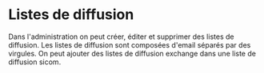 # Listes de diffusion

Dans l'administration on peut créer, éditer et supprimer des listes de diffusion. 
Les listes de diffusion sont composées d'email séparés par des virgules.
On peut ajouter des listes de diffusion exchange dans une liste de diffusion sicom.
